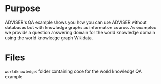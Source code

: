 # Purpose

ADVISER's QA example shows you how you can use ADVISER without databases but with knowledge graphs as information source. As examples we provide a question answering domain for the world knowledge domain using the world knowledge graph Wikidata.

# Files

`worldknowledge`: folder containing code for the world knowledge QA example
